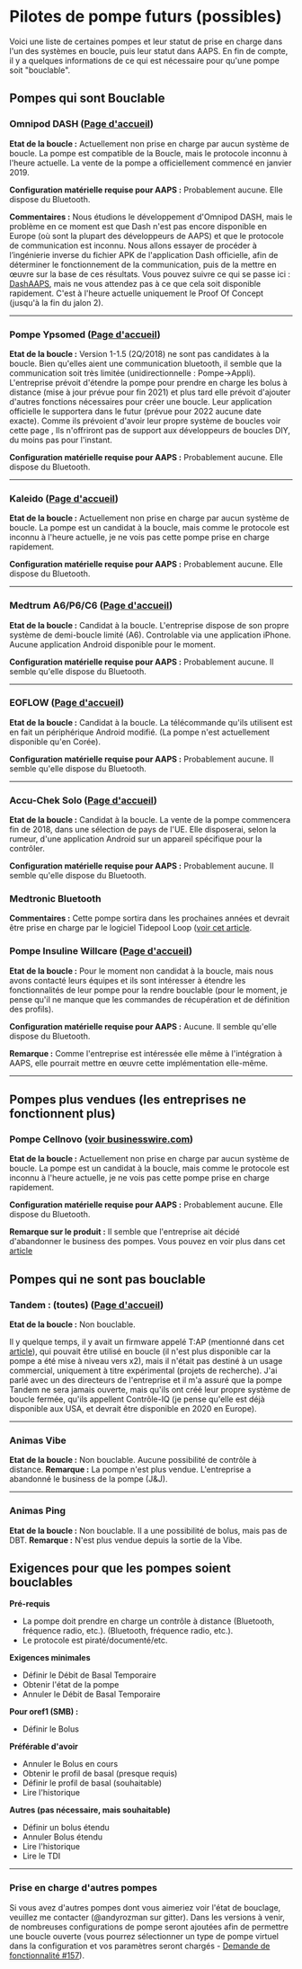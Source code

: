 # Pilotes de pompe futurs (possibles)

Voici une liste de certaines pompes et leur statut de prise en charge dans l'un des systèmes en boucle, puis leur statut dans AAPS. En fin de compte, il y a quelques informations de ce qui est nécessaire pour qu'une pompe soit "bouclable".

## Pompes qui sont Bouclable

### Omnipod DASH ([Page d'accueil](https://www.myomnipod.com/DASH))

**Etat de la boucle :** Actuellement non prise en charge par aucun système de boucle. La pompe est compatible de la Boucle, mais le protocole inconnu à l'heure actuelle. La vente de la pompe a officiellement commencé en janvier 2019.

**Configuration matérielle requise pour AAPS :** Probablement aucune. Elle dispose du Bluetooth.

**Commentaires :** Nous étudions le développement d'Omnipod DASH, mais le problème en ce moment est que Dash n'est pas encore disponible en Europe (où sont la plupart des développeurs de AAPS) et que le protocole de communication est inconnu. Nous allons essayer de procéder à l’ingénierie inverse du fichier APK de l'application Dash officielle, afin de déterminer le fonctionnement de la communication, puis de la mettre en œuvre sur la base de ces résultats. Vous pouvez suivre ce qui se passe ici : [DashAAPS](https://github.com/andyrozman/DashAAPS/projects/1), mais ne vous attendez pas à ce que cela soit disponible rapidement. C'est à l'heure actuelle uniquement le Proof Of Concept (jusqu'à la fin du jalon 2).


***


### Pompe Ypsomed ([Page d'accueil](https://www.ypsomed.com/en/diabetes-care-mylife.html))


**Etat de la boucle :** Version 1-1.5 (2Q/2018) ne sont pas candidates à la boucle. Bien qu'elles aient une communication bluetooth, il semble que la communication soit très limitée (unidirectionnelle : Pompe->Appli). L'entreprise prévoit d'étendre la pompe pour prendre en charge les bolus à distance (mise à jour prévue pour fin 2021) et plus tard elle prévoit d'ajouter d'autres fonctions nécessaires pour créer une boucle. Leur application officielle le supportera dans le futur (prévue pour 2022 aucune date exacte). Comme ils prévoient d'avoir leur propre système de boucles voir cette page [](https://www.mylife-diabetescare.com/en/loop-program.html), Ils n'offriront pas de support aux développeurs de boucles DIY, du moins pas pour l'instant.

**Configuration matérielle requise pour AAPS :** Probablement aucune. Elle dispose du Bluetooth.

***


### Kaleido ([Page d'accueil](https://www.hellokaleido.com/))

**Etat de la boucle :** Actuellement non prise en charge par aucun système de boucle. La pompe est un candidat à la boucle, mais comme le protocole est inconnu à l'heure actuelle, je ne vois pas cette pompe prise en charge rapidement.

**Configuration matérielle requise pour AAPS :** Probablement aucune. Elle dispose du Bluetooth.

***


### Medtrum A6/P6/C6 ([Page d'accueil](http://www.medtrum.com/P6.html))

**Etat de la boucle :** Candidat à la boucle. L'entreprise dispose de son propre système de demi-boucle limité (A6). Controlable via une application iPhone. Aucune application Android disponible pour le moment.

**Configuration matérielle requise pour AAPS :** Probablement aucune. Il semble qu'elle dispose du Bluetooth.

***

### EOFLOW ([Page d'accueil](http://www.eoflow.com/eng/main/main.html))

**Etat de la boucle :** Candidat à la boucle. La télécommande qu'ils utilisent est en fait un périphérique Android modifié. (La pompe n'est actuellement disponible qu'en Corée).

**Configuration matérielle requise pour AAPS :** Probablement aucune. Il semble qu'elle dispose du Bluetooth.


***

### Accu-Chek Solo ([Page d'accueil](https://www.roche.com/media/releases/med-cor-2018-07-23.htm))

**Etat de la boucle :** Candidat à la boucle. La vente de la pompe commencera fin de 2018, dans une sélection de pays de l'UE. Elle disposerai, selon la rumeur, d'une application Android sur un appareil spécifique pour la contrôler.

**Configuration matérielle requise pour AAPS :** Probablement aucune. Il semble qu'elle dispose du Bluetooth.


### Medtronic Bluetooth

**Commentaires :** Cette pompe sortira dans les prochaines années et devrait être prise en charge par le logiciel Tidepool Loop ([voir cet article](https://www.tidepool.org/blog/tidepool-loop-medtronic-collaboration).


### Pompe Insuline Willcare ([Page d'accueil](http://en.shinmyungmedi.com))

**Etat de la boucle :** Pour le moment non candidat à la boucle, mais nous avons contacté leurs équipes et ils sont intéresser à étendre les fonctionnalités de leur pompe pour la rendre bouclable (pour le moment, je pense qu'il ne manque que les commandes de récupération et de définition des profils).

**Configuration matérielle requise pour AAPS :** Aucune. Il semble qu'elle dispose du Bluetooth.

**Remarque :** Comme l'entreprise est intéressée elle même à l'intégration à AAPS, elle pourrait mettre en œuvre cette implémentation elle-même.

***


## Pompes plus vendues (les entreprises ne fonctionnent plus)

### Pompe Cellnovo ([voir businesswire.com](https://www.businesswire.com/news/home/20190328005829/en/Cellnovo-Stops-Manufacturing-and-Commercial-Operations))

**Etat de la boucle :** Actuellement non prise en charge par aucun système de boucle. La pompe est un candidat à la boucle, mais comme le protocole est inconnu à l'heure actuelle, je ne vois pas cette pompe prise en charge rapidement.

**Configuration matérielle requise pour AAPS :** Probablement aucune. Elle dispose du Bluetooth.

**Remarque sur le produit :** Il semble que l'entreprise ait décidé d'abandonner le business des pompes. Vous pouvez en voir plus dans cet [article](https://diabetogenic.wordpress.com/2019/04/01/and-then-cellnovo-disappeared/?fbclid=IwAR12Ow6gVbEOuD1zw7aNjBwqj5_aPkPipteHY1VHBvT3mchlH2y7Us6ZeAU)


## Pompes qui ne sont pas bouclable


### Tandem : (toutes) ([Page d'accueil](https://www.tandemdiabetes.com/))

**Etat de la boucle :** Non bouclable.

Il y quelque temps, il y avait un firmware appelé T:AP (mentionné dans cet [article](https://www.liebertpub.com/doi/full/10.1089/dia.2018.0278?url_ver=Z39.88-2003&rfr_id=ori%3Arid%3Acrossref.org&rfr_dat=cr_pub%3Dpubmed&)), qui pouvait être utilisé en boucle (il n'est plus disponible car la pompe a été mise à niveau vers x2), mais il n'était pas destiné à un usage commercial, uniquement à titre expérimental (projets de recherche). J'ai parlé avec un des directeurs de l'entreprise et il m'a assuré que la pompe Tandem ne sera jamais ouverte, mais qu'ils ont créé leur propre système de boucle fermée, qu'ils appellent Contrôle-IQ (je pense qu'elle est déjà disponible aux USA, et devrait être disponible en 2020 en Europe).


***


### Animas Vibe

**Etat de la boucle :** Non bouclable. Aucune possibilité de contrôle à distance. **Remarque :** La pompe n'est plus vendue. L'entreprise a abandonné le business de la pompe (J&J).



***


### Animas Ping

**Etat de la boucle :** Non bouclable. Il a une possibilité de bolus, mais pas de DBT. **Remarque :** N'est plus vendue depuis la sortie de la Vibe.





## Exigences pour que les pompes soient bouclables

**Pré-requis**
- La pompe doit prendre en charge un contrôle à distance (Bluetooth, fréquence radio, etc.). (Bluetooth, fréquence radio, etc.).
- Le protocole est piraté/documenté/etc.

**Exigences minimales**
- Définir le Débit de Basal Temporaire
- Obtenir l'état de la pompe
- Annuler le Débit de Basal Temporaire

**Pour oref1 (SMB) :**
- Définir le Bolus

**Préférable d'avoir**
- Annuler le Bolus en cours
- Obtenir le profil de basal (presque requis)
- Définir le profil de basal (souhaitable)
- Lire l'historique

**Autres (pas nécessaire, mais souhaitable)**
- Définir un bolus étendu
- Annuler Bolus étendu
- Lire l'historique
- Lire le TDI


***


### Prise en charge d'autres pompes

Si vous avez d'autres pompes dont vous aimeriez voir l'état de bouclage, veuillez me contacter (@andyrozman sur gitter). Dans les versions à venir, de nombreuses configurations de pompe seront ajoutées afin de permettre une boucle ouverte (vous pourrez sélectionner un type de pompe virtuel dans la configuration et vos paramètres seront chargés - [Demande de fonctionnalité #157](https://github.com/nightscout/AndroidAPS/issues/157)).
